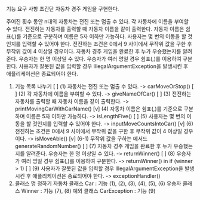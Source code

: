 기능 요구 사항
초간단 자동차 경주 게임을 구현한다.

주어진 횟수 동안 n대의 자동차는 전진 또는 멈출 수 있다.
각 자동차에 이름을 부여할 수 있다. 
전진하는 자동차를 출력할 때 자동차 이름을 같이 출력한다.
자동차 이름은 쉼표(,)를 기준으로 구분하며 이름은 5자 이하만 가능하다.
사용자는 몇 번의 이동을 할 것인지를 입력할 수 있어야 한다.
전진하는 조건은 0에서 9 사이에서 무작위 값을 구한 후 무작위 값이 4 이상일 경우이다.
자동차 경주 게임을 완료한 후 누가 우승했는지를 알려준다. 우승자는 한 명 이상일 수 있다.
우승자가 여러 명일 경우 쉼표(,)를 이용하여 구분한다.
사용자가 잘못된 값을 입력할 경우 IllegalArgumentException을 발생시킨 후 애플리케이션은 종료되어야 한다.

1. 기능 목록 나누기
   [ ] (1) 자동차는 전진 또는 멈출 수 있다. -> carMoveOrStop()
   [ ] (2) 각 자동차에 이름을 부여할 수 있다. -> giveNameOfCar()
   [ ] (3) 전진하는 자동차를 출력할 때 자동차 이름을 같이 출력한다. -> printMovingCarWithCarName()
   [v] (4) 자동차 이름은 쉼표(,)를 기준으로 구분하며 이름은 5자 이하만 가능하다. -> isLengthFive()
   [ ] (5) 사용자는 몇 번의 이동을 할 것인지를 입력할 수 있어야 한다. -> inputMoveCountsIntoCar()
   [v] (6) 전진하는 조건은 0에서 9 사이에서 무작위 값을 구한 후 무작위 값이 4 이상일 경우이다. -> isMoveAble()
       [v] (6-1) 무작위 값을 구하는 메서드 generateRandomNumber()
   [ ] (7) 자동차 경주 게임을 완료한 후 누가 우승했는지를 알려준다. 우승자는 한 명 이상일 수 있다. -> returnWinner()
   [ ] (8) 우승자가 여러 명일 경우 쉼표(,)를 이용하여 구분한다. -> returnWinner() in if (winner > 1)
   [ ] (9) 사용자가 잘못된 값을 입력할 경우 IllegalArgumentException을 발생시킨 후 애플리케이션은 종료되어야 한다. -> exceptionHandler()
2. 클래스 명 정하기
    자동차 클래스 Car : 기능 (1), (2), (3), (4), (5), (6)
    우승자 클래스 Winner : 기능 (7), (8)
    예외 클래스 CarException : 기능 (9)

    
